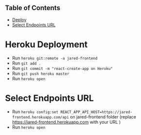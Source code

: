 
## Table of Contents
- [Deploy](#heroku-deployment)
- [Select Endpoints URL](#select-endpoints-url)

# Heroku Deployment
* Run `heroku git:remote -a jared-frontend`
* Run `git add .`
* Run `git commit -m "react-create-app on Heroku"`
* Run `git push heroku master`
* Run `heroku open`

# Select Endpoints URL
* Run `heroku config:set REACT_APP_API_HOST=https://jared-frontend.herokuapp.com/api` on jared-frontend folder (replace https://jared-frontend.herokuapp.com with your URL )
* Run `heroku open`
